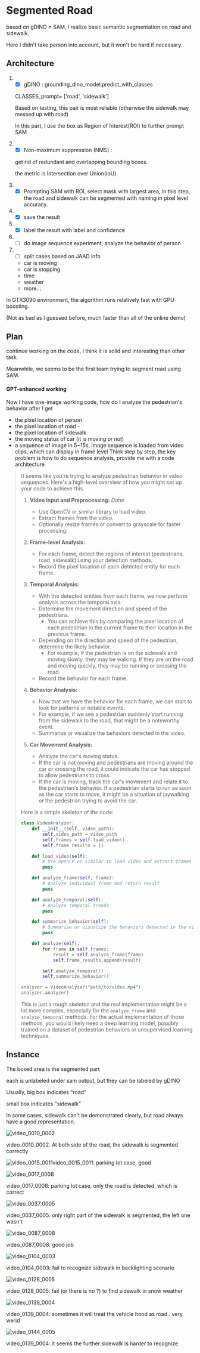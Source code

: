 # Segmented Road

based on gDINO + SAM, I realize basic semantic segmentation on road and sidewalk.

Here I didn't take person into account, but it won't be hard if necessary.

## Architecture

1. - [x]  gDINO : grounding_dino_model.predict_with_classes

   CLASSES_prompt= ['road', 'sidewalk']

   Based on testing, this pair is most reliable (otherwise the sidewalk may messed up with road) 

   In this part, I use the box as Region of Interest(ROI) to further prompt SAM

2. - [x]  Non-maximum suppression (NMS) :

   get rid of redundant and overlapping bounding boxes.

   the metric is Intersection over Union(IoU)

3. - [x] Prompting SAM with ROI, select mask with largest area, in this step, the road and sidewalk can be segmented with naming in pixel level accuracy.

4. - [x] save the result 

5. - [x]  label the result with label and confidence

6. - [ ] do image sequence experiment, analyze the behavior of person

7. - [ ]  split cases based on JAAD info

   - car is moving 
   - car is stopping
   - time
   - weather
   - more...

In GTX3090 environment, the algorithm runs relatively fast with GPU boosting.

(Not as bad as I guessed before, much faster than all of the online demo)

## Plan

continue working on the code, I think it is solid and interesting than other task. 

Meanwhile, we seems to be the first team trying to segment road using SAM. 

#### GPT-enhanced working

Now I have one-image working code, how do I analyze the pedestrian's behavior after I get  

- the pixel location of person
- the pixel location of road - 
- the pixel location of sidewalk
- the moving status of car (it is moving or not) 
- a sequence of image in 5~15s, image sequence is loaded from video clips, which can display in frame level 
Think step by step, the key problem is how to do sequence analysis, provide me with a code architecture

> It seems like you're trying to analyze pedestrian behavior in video sequences. Here's a high-level overview of how you might set up your code to achieve this.
>
> 1. **Video Input and Preprocessing:** *Done*
>    - Use OpenCV or similar library to load video.
>    - Extract frames from the video.
>    - Optionally resize frames or convert to grayscale for faster processing.
>
> 2. **Frame-level Analysis:**
>    - For each frame, detect the regions of interest (pedestrians, road, sidewalk) using your detection methods.
>    - Record the pixel location of each detected entity for each frame.
>
> 3. **Temporal Analysis:**
>    - With the detected entities from each frame, we now perform analysis across the temporal axis.
>    - Determine the movement direction and speed of the pedestrians.
>      - You can achieve this by comparing the pixel location of each pedestrian in the current frame to their location in the previous frame.
>    - Depending on the direction and speed of the pedestrian, determine the likely behavior.
>      - For example, if the pedestrian is on the sidewalk and moving slowly, they may be walking. If they are on the road and moving quickly, they may be running or crossing the road.
>    - Record the behavior for each frame.
>
> 4. **Behavior Analysis:**
>    - Now that we have the behavior for each frame, we can start to look for patterns or notable events.
>    - For example, if we see a pedestrian suddenly start running from the sidewalk to the road, that might be a noteworthy event.
>    - Summarize or visualize the behaviors detected in the video.
>
> 5. **Car Movement Analysis:**
>    - Analyze the car's moving status.
>    - If the car is not moving and pedestrians are moving around the car or crossing the road, it could indicate the car has stopped to allow pedestrians to cross.
>    - If the car is moving, track the car's movement and relate it to the pedestrian's behavior. If a pedestrian starts to run as soon as the car starts to move, it might be a situation of jaywalking or the pedestrian trying to avoid the car.
>
> Here is a simple skeleton of the code:
>
> ```python
> class VideoAnalyzer:
>     def __init__(self, video_path):
>         self.video_path = video_path
>         self.frames = self.load_video()
>         self.frame_results = []
> 
>     def load_video(self):
>         # Use OpenCV or similar to load video and extract frames
>         pass
> 
>     def analyze_frame(self, frame):
>         # Analyze individual frame and return result
>         pass
> 
>     def analyze_temporal(self):
>         # Analyze temporal trends
>         pass
> 
>     def summarize_behavior(self):
>         # Summarize or visualize the behaviors detected in the video
>         pass
> 
>     def analyze(self):
>         for frame in self.frames:
>             result = self.analyze_frame(frame)
>             self.frame_results.append(result)
> 
>         self.analyze_temporal()
>         self.summarize_behavior()
> 
> analyzer = VideoAnalyzer("path/to/video.mp4")
> analyzer.analyze()
> ```
>
> This is just a rough skeleton and the real implementation might be a lot more complex, especially for the `analyze_frame` and `analyze_temporal` methods. For the actual implementation of those methods, you would likely need a deep learning model, possibly trained on a dataset of pedestrian behaviors or unsupervised learning techniques.







## Instance

The boxed area is the segmented part

each is unlabeled under sam output, but they can be labeled by gDINO

Usually, big box indicates "road"

small box indicates "sidewalk"

In some cases, sidewalk can't be demonstrated clearly, but road always have a good representation. 

![video_0010_0002](./seged_road.assets/video_0010_0002.png)

video_0010_0002: At both side of the road, the sidewalk is segmented correctly

![video_0015_0011](./seged_road.assets/video_0015_0011.png)video_0015_0011:  parking lot case, good

![video_0017_0008](./seged_road.assets/video_0017_0008.png)

video_0017_0008: parking lot case, only the road is detected, which is correct

![video_0037_0005](./seged_road.assets/video_0037_0005.png)

video_0037_0005: only right part of the sidewalk is segmented, the left one wasn't 



![video_0087_0008](./seged_road.assets/video_0087_0008.png)

video_0087_0008: good job

![video_0104_0003](./seged_road.assets/video_0104_0003.png)

video_0104_0003: fail to recognize sidewalk in backlighting scenario

![video_0128_0005](./seged_road.assets/video_0128_0005.png)

video_0128_0005: fail (or there is no ?) to find sidewalk in snow weather

![video_0139_0004](./seged_road.assets/video_0139_0004.png)

video_0139_0004: sometimes it will treat the vehicle hood as road.. very werid

![video_0144_0005](./seged_road.assets/video_0144_0005.png)

video_0139_0004: it seems the further sidewalk is harder to recognize



